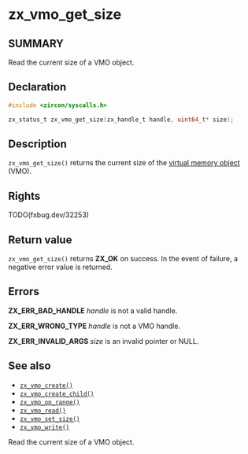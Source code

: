 <!-- Generated by zircon/scripts/update-docs-from-fidl, do not edit! -->
# zx_vmo_get_size

## SUMMARY

Read the current size of a VMO object.

## Declaration

```c
#include <zircon/syscalls.h>

zx_status_t zx_vmo_get_size(zx_handle_t handle, uint64_t* size);
```

## Description

`zx_vmo_get_size()` returns the current size of the [virtual memory
object](/docs/reference/kernel_objects/vm_object.md) (VMO).

## Rights

TODO(fxbug.dev/32253)

## Return value

`zx_vmo_get_size()` returns **ZX_OK** on success. In the event
of failure, a negative error value is returned.

## Errors

**ZX_ERR_BAD_HANDLE**  *handle* is not a valid handle.

**ZX_ERR_WRONG_TYPE**  *handle* is not a VMO handle.

**ZX_ERR_INVALID_ARGS**  *size* is an invalid pointer or NULL.

## See also

 - [`zx_vmo_create()`]
 - [`zx_vmo_create_child()`]
 - [`zx_vmo_op_range()`]
 - [`zx_vmo_read()`]
 - [`zx_vmo_set_size()`]
 - [`zx_vmo_write()`]

[`zx_vmo_create()`]: vmo_create.md
[`zx_vmo_create_child()`]: vmo_create_child.md
[`zx_vmo_op_range()`]: vmo_op_range.md
[`zx_vmo_read()`]: vmo_read.md
[`zx_vmo_set_size()`]: vmo_set_size.md
[`zx_vmo_write()`]: vmo_write.md
Read the current size of a VMO object.

